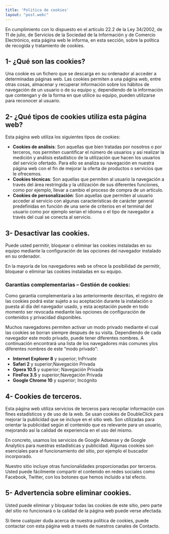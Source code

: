 ```yaml
---
title: 'Politica de cookies'
layout: "post.webc"
---
```


En cumplimiento con lo dispuesto en el artículo 22.2 de la Ley 34/2002, de 11 de julio, de Servicios de la Sociedad de la Información y de Comercio Electrónico, esta página web le informa, en esta sección, sobre la política de recogida y tratamiento de cookies.

## 1- ¿Qué son las cookies?

Una cookie es un fichero que se descarga en su ordenador al acceder a determinadas páginas web. Las cookies permiten a una página web, entre otras cosas, almacenar y recuperar información sobre los hábitos de navegación de un usuario o de su equipo y, dependiendo de la información que contengan y de la forma en que utilice su equipo, pueden utilizarse para reconocer al usuario.

## 2- ¿Qué tipos de cookies utiliza esta página web?

Esta página web utiliza los siguientes tipos de cookies:

- **Cookies de análisis**: Son aquellas que bien tratadas por nosotros o por terceros, nos permiten cuantificar el número de usuarios y así realizar la medición y análisis estadístico de la utilización que hacen los usuarios del servicio ofertado. Para ello se analiza su navegación en nuestra página web con el fin de mejorar la oferta de productos o servicios que le ofrecemos.
- **Cookies técnicas**: Son aquellas que permiten al usuario la navegación a través del área restringida y la utilización de sus diferentes funciones, como por ejemplo, llevar a cambio el proceso de compra de un artículo.
- **Cookies de personalización**: Son aquellas que permiten al usuario acceder al servicio con algunas características de carácter general predefinidas en función de una serie de criterios en el terminal del usuario como por ejemplo serian el idioma o el tipo de navegador a través del cual se conecta al servicio.

## 3- Desactivar las cookies.

Puede usted permitir, bloquear o eliminar las cookies instaladas en su equipo mediante la configuración de las opciones del navegador instalado en su ordenador.

En la mayoría de los navegadores web se ofrece la posibilidad de permitir, bloquear o eliminar las cookies instaladas en su equipo.

### Garantías complementarias – Gestión de cookies:

Como garantía complementaria a las anteriormente descritas, el registro de las cookies podrá estar sujeto a su aceptación durante la instalación o puesta al día del navegador usado, y esta aceptación puede en todo momento ser revocada mediante las opciones de configuración de contenidos y privacidad disponibles.

Muchos navegadores permiten activar un modo privado mediante el cual las cookies se borran siempre después de su visita. Dependiendo de cada navegador este modo privado, puede tener diferentes nombres. A continuación encontrará una lista de los navegadores más comunes ylos diferentes nombres de este “modo privado”:

- **Internet Explorer 8** y superior; InPrivate 
- **Safari 2** y superior;Navegación Privada
- **Opera 10.5** y superior; Navegación Privada 
- **FireFox 3.5** y superior;Navegación Privada 
- **Google Chrome 10** y superior; Incógnito

## 4- Cookies de terceros.

Esta página web utiliza servicios de terceros para recopilar información con fines estadísticos y de uso de la web. Se usan cookies de DoubleClick para mejorar la publicidad que se incluye en el sitio web. Son utilizadas para orientar la publicidad según el contenido que es relevante para un usuario, mejorando así la calidad de experiencia en el uso del mismo.

En concreto, usamos los servicios de Google Adsense y de Google Analytics para nuestras estadísticas y publicidad. Algunas cookies son esenciales para el funcionamiento del sitio, por ejemplo el buscador incorporado.

Nuestro sitio incluye otras funcionalidades proporcionadas por terceros. Usted puede fácilmente compartir el contenido en redes sociales como Facebook, Twitter, con los botones que hemos incluido a tal efecto.

## 5- Advertencia sobre eliminar cookies.

Usted puede eliminar y bloquear todas las cookies de este sitio, pero parte del sitio no funcionará o la calidad de la página web puede verse afectada.

Si tiene cualquier duda acerca de nuestra política de cookies, puede contactar con esta página web a través de nuestros canales de Contacto.
